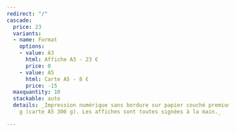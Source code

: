 ```yaml
---
redirect: "/"
cascade:
  price: 23
  variants:
  - name: Format
    options:
    - value: A3
      html: Affiche A3 - 23 €
      price: 0
    - value: A5
      html: Carte A5 - 8 €
      price: -15
  maxquantity: 10
  stackable: auto
  details: _Impression numérique sans bordure sur papier couché premium semi mat 200
    g (carte A5 300 g). Les affiches sont toutes signées à la main._

---
```

